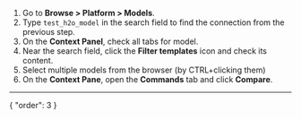 1. Go to **Browse > Platform > Models**.
2. Type `test_h2o_model` in the search field to find the connection from the previous step.
3. On the **Context Panel**, check all tabs for model.
4. Near the search field, click the **Filter templates** icon and check its content.
7. Select multiple models from the browser (by CTRL+clicking them)
8. On the **Context Pane**, open the **Commands** tab and click **Compare**.
---
{
  "order": 3
}